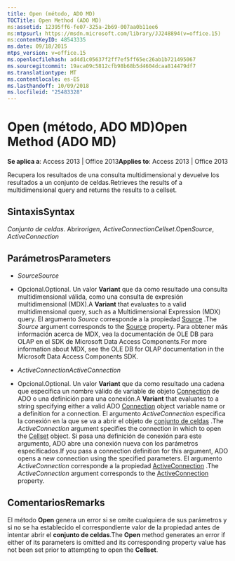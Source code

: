 ```yaml
---
title: Open (método, ADO MD)
TOCTitle: Open Method (ADO MD)
ms:assetid: 12395ff6-fe07-325a-2b69-007aa0b11ee6
ms:mtpsurl: https://msdn.microsoft.com/library/JJ248894(v=office.15)
ms:contentKeyID: 48543335
ms.date: 09/18/2015
mtps_version: v=office.15
ms.openlocfilehash: ad4d1c05637f2ff7ef5ff65ec26ab1b721495067
ms.sourcegitcommit: 19aca09c5812cfb98b68b5d4604dcaa814479df7
ms.translationtype: MT
ms.contentlocale: es-ES
ms.lasthandoff: 10/09/2018
ms.locfileid: "25483328"
---
```

# <a name="open-method-ado-md"></a><span data-ttu-id="926dd-102">Open (método, ADO MD)</span><span class="sxs-lookup"><span data-stu-id="926dd-102">Open Method (ADO MD)</span></span>


<span data-ttu-id="926dd-103">**Se aplica a**: Access 2013 | Office 2013</span><span class="sxs-lookup"><span data-stu-id="926dd-103">**Applies to**: Access 2013 | Office 2013</span></span>

<span data-ttu-id="926dd-104">Recupera los resultados de una consulta multidimensional y devuelve los resultados a un conjunto de celdas.</span><span class="sxs-lookup"><span data-stu-id="926dd-104">Retrieves the results of a multidimensional query and returns the results to a cellset.</span></span>

## <a name="syntax"></a><span data-ttu-id="926dd-105">Sintaxis</span><span class="sxs-lookup"><span data-stu-id="926dd-105">Syntax</span></span>

<span data-ttu-id="926dd-106">*Conjunto de celdas*. Abrir*origen*, *ActiveConnection*</span><span class="sxs-lookup"><span data-stu-id="926dd-106">*Cellset*.Open*Source*, *ActiveConnection*</span></span>

## <a name="parameters"></a><span data-ttu-id="926dd-107">Parámetros</span><span class="sxs-lookup"><span data-stu-id="926dd-107">Parameters</span></span>

  - <span data-ttu-id="926dd-108">*Source*</span><span class="sxs-lookup"><span data-stu-id="926dd-108">*Source*</span></span>

  - <span data-ttu-id="926dd-109">Opcional.</span><span class="sxs-lookup"><span data-stu-id="926dd-109">Optional.</span></span> <span data-ttu-id="926dd-110">Un valor **Variant** que da como resultado una consulta multidimensional válida, como una consulta de expresión multidimensional (MDX).</span><span class="sxs-lookup"><span data-stu-id="926dd-110">A **Variant** that evaluates to a valid multidimensional query, such as a Multidimensional Expression (MDX) query.</span></span> <span data-ttu-id="926dd-111">El argumento *Source* corresponde a la propiedad [Source](source-property-ado-md.md) .</span><span class="sxs-lookup"><span data-stu-id="926dd-111">The *Source* argument corresponds to the [Source](source-property-ado-md.md) property.</span></span> <span data-ttu-id="926dd-112">Para obtener más información acerca de MDX, vea la documentación de OLE DB para OLAP en el SDK de Microsoft Data Access Components.</span><span class="sxs-lookup"><span data-stu-id="926dd-112">For more information about MDX, see the OLE DB for OLAP documentation in the Microsoft Data Access Components SDK.</span></span>

  - <span data-ttu-id="926dd-113">*ActiveConnection*</span><span class="sxs-lookup"><span data-stu-id="926dd-113">*ActiveConnection*</span></span>

  - <span data-ttu-id="926dd-114">Opcional.</span><span class="sxs-lookup"><span data-stu-id="926dd-114">Optional.</span></span> <span data-ttu-id="926dd-115">Un valor **Variant** que da como resultado una cadena que especifica un nombre válido de variable de objeto [Connection](connection-object-ado.md) de ADO o una definición para una conexión.</span><span class="sxs-lookup"><span data-stu-id="926dd-115">A **Variant** that evaluates to a string specifying either a valid ADO [Connection](connection-object-ado.md) object variable name or a definition for a connection.</span></span> <span data-ttu-id="926dd-116">El argumento *ActiveConnection* especifica la conexión en la que se va a abrir el objeto de [conjunto de celdas](cellset-object-ado-md.md) .</span><span class="sxs-lookup"><span data-stu-id="926dd-116">The *ActiveConnection* argument specifies the connection in which to open the [Cellset](cellset-object-ado-md.md) object.</span></span> <span data-ttu-id="926dd-117">Si pasa una definición de conexión para este argumento, ADO abre una conexión nueva con los parámetros especificados.</span><span class="sxs-lookup"><span data-stu-id="926dd-117">If you pass a connection definition for this argument, ADO opens a new connection using the specified parameters.</span></span> <span data-ttu-id="926dd-118">El argumento *ActiveConnection* corresponde a la propiedad [ActiveConnection](activeconnection-property-ado-md.md) .</span><span class="sxs-lookup"><span data-stu-id="926dd-118">The *ActiveConnection* argument corresponds to the [ActiveConnection](activeconnection-property-ado-md.md) property.</span></span>

## <a name="remarks"></a><span data-ttu-id="926dd-119">Comentarios</span><span class="sxs-lookup"><span data-stu-id="926dd-119">Remarks</span></span>

<span data-ttu-id="926dd-120">El método **Open** genera un error si se omite cualquiera de sus parámetros y si no se ha establecido el correspondiente valor de la propiedad antes de intentar abrir el **conjunto de celdas**.</span><span class="sxs-lookup"><span data-stu-id="926dd-120">The **Open** method generates an error if either of its parameters is omitted and its corresponding property value has not been set prior to attempting to open the **Cellset**.</span></span>

